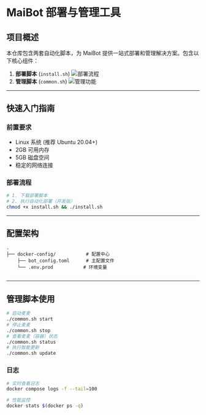 # MaiBot 部署与管理工具

## 项目概述

本仓库包含两套自动化脚本，为 MaiBot 提供一站式部署和管理解决方案。包含以下核心组件：

1. **部署脚本** (`install.sh`)  ![部署流程](https://img.shields.io/badge/流程-克隆→配置→构建→部署-success)
2. **管理脚本** (`common.sh`)   ![管理功能](https://img.shields.io/badge/功能-启停+更新+状态监控-blue)

---

## 快速入门指南

### 前置要求

- Linux 系统 (推荐 Ubuntu 20.04+)
- 2GB 可用内存
- 5GB 磁盘空间
- 稳定的网络连接

### 部署流程

```bash
# 1. 下载部署脚本
# 2. 执行自动化部署（开发版）
chmod +x install.sh && ./install.sh 
```

---

## 配置架构

```
.
├── docker-config/           # 配置中心
    ├── bot_config.toml      # 主配置文件
    └── .env.prod           # 环境变量


```

---

## 管理脚本使用

```bash
# 启动麦麦
./common.sh start
# 停止麦麦
./common.sh stop
# 查看麦麦（容器）状态
./common.sh status
# 执行智能更新
./common.sh update

```

### 日志

```bash
# 实时查看日志
docker compose logs -f --tail=100

# 性能监控
docker stats $(docker ps -q)
```
